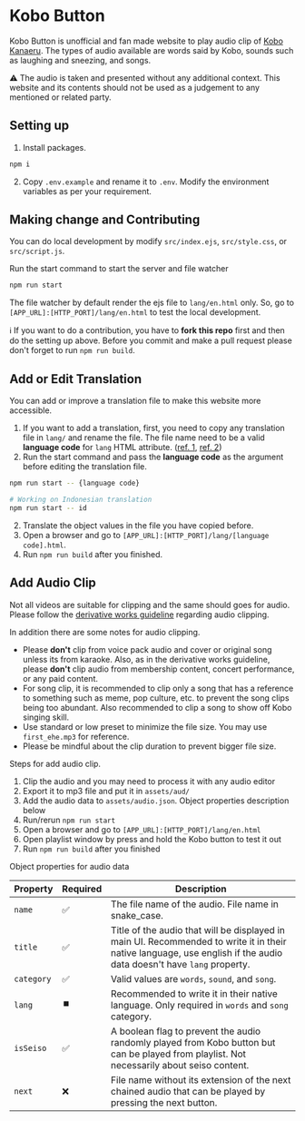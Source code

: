 # Kobo Button

Kobo Button is unofficial and fan made website to play audio clip of [Kobo Kanaeru](https://www.youtube.com/@KoboKanaeru).
The types of audio available are words said by Kobo, sounds such as laughing and sneezing, and songs.

⚠️
The audio is taken and presented without any additional context.
This website and its contents should not be used as a judgement to any mentioned or related party.

## Setting up
1. Install packages.
```bash
npm i
```
2. Copy `.env.example` and rename it to `.env`. Modify the environment variables as per your requirement.


## Making change and Contributing

You can do local development by modify `src/index.ejs`, `src/style.css`, or `src/script.js`.

Run the start command to start the server and file watcher
```bash
npm run start
```
The file watcher by default render the ejs file to `lang/en.html` only. So, go to `[APP_URL]:[HTTP_PORT]/lang/en.html` to test the local development.

ℹ️
If you want to do a contribution, you have to **fork this repo**  first and then do the setting up above. Before you commit and make a pull request please don't forget to run `npm run build`.


## Add or Edit Translation

You can add or improve a translation file to make this website more accessible.

1. If you want to add a translation, first, you need to copy any translation file in `lang/` and rename the file.
The file name need to be a valid **language code** for `lang` HTML attribute.
([ref. 1](https://www.arclab.com/en/kb/htmlcss/lang-attribute-2-letter-language-country-codes.html), [ref. 2](https://www.iana.org/assignments/language-subtag-registry/language-subtag-registry))
1. Run the start command and pass the **language code** as the argument before editing the translation file.
```bash
npm run start -- {language code}

# Working on Indonesian translation
npm run start -- id
```

2. Translate the object values in the file you have copied before.
1. Open a browser and go to `[APP_URL]:[HTTP_PORT]/lang/[language code].html`.
1. Run `npm run build` after you finished.


## Add Audio Clip

Not all videos are suitable for clipping and the same should goes for audio.
Please follow the [derivative works guideline](https://hololivepro.com/en/terms/) regarding audio clipping.

In addition there are some notes for audio clipping.

- Please **don't** clip from voice pack audio and cover or original song unless its from karaoke.
Also, as in the derivative works guideline, please **don't** clip audio from membership content, concert performance, or any paid content.
- For song clip, it is recommended to clip only a song that has a reference to something such as meme, pop culture, etc. to prevent the song clips being too abundant. Also recommended to clip a song to show off Kobo singing skill.
- Use standard or low preset to minimize the file size. You may use `first_ehe.mp3` for reference.
- Please be mindful about the clip duration to prevent bigger file size.

Steps for add audio clip.

1. Clip the audio and you may need to process it with any audio editor
1. Export it to mp3 file and put it in `assets/aud/`
1. Add the audio data to `assets/audio.json`. Object properties description below
1. Run/rerun `npm run start`
1. Open a browser and go to `[APP_URL]:[HTTP_PORT]/lang/en.html`
1. Open playlist window by press and hold the Kobo button to test it out
1. Run `npm run build` after you finished

Object properties for audio data

| Property | Required | Description
|---|---|---|
| `name` | ✅ | The file name of the audio. File name in snake_case. |
| `title` | ✅ | Title of the audio that will be displayed in main UI. Recommended to write it in their native language, use english if the audio data doesn't have `lang` property. |
| `category` | ✅ | Valid values are `words`, `sound`, and `song`. |
| `lang` | ⏹️ | Recommended to write it in their native language. Only required in `words` and `song` category. |
| `isSeiso` | ✅ | A boolean flag to prevent the audio randomly played from Kobo button but can be played from playlist. Not necessarily about seiso content. |
| `next` | ❌ | File name without its extension of the next chained audio that can be played by pressing the next button. |
